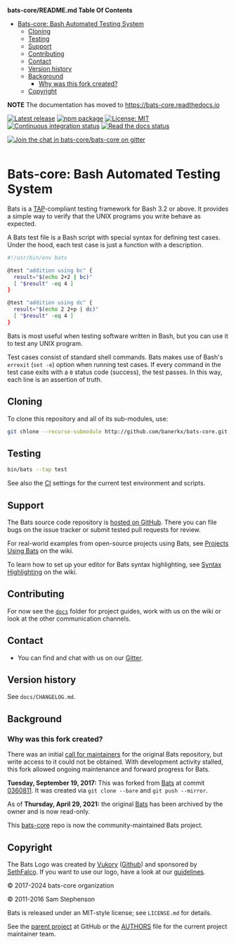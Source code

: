 <!-- START doctoc generated TOC please keep comment here to allow auto update -->
<!-- DON'T EDIT THIS SECTION, INSTEAD RE-RUN doctoc TO UPDATE -->
**bats-core/README.md Table Of Contents**

- [Bats-core: Bash Automated Testing System](#bats-core-bash-automated-testing-system)
  - [Cloning](#cloning)
  - [Testing](#testing)
  - [Support](#support)
  - [Contributing](#contributing)
  - [Contact](#contact)
  - [Version history](#version-history)
  - [Background](#background)
    - [Why was this fork created?](#why-was-this-fork-created)
  - [Copyright](#copyright)
<!-- END doctoc generated TOC please keep comment here to allow auto update -->

**NOTE** The documentation has moved to <https://bats-core.readthedocs.io>

[![Latest release](https://img.shields.io/github/release/bats-core/bats-core.svg)](https://github.com/bats-core/bats-core/releases/latest)
[![npm package](https://img.shields.io/npm/v/bats.svg)](https://www.npmjs.com/package/bats)
[![License: MIT](https://img.shields.io/badge/License-MIT-yellow.svg)](https://github.com/bats-core/bats-core/blob/master/LICENSE.md)
[![Continuous integration status](https://github.com/bats-core/bats-core/workflows/Tests/badge.svg)](https://github.com/bats-core/bats-core/actions?query=workflow%3ATests)
[![Read the docs status](https://readthedocs.org/projects/bats-core/badge/)](https://bats-core.readthedocs.io)

[![Join the chat in bats-core/bats-core on gitter](https://badges.gitter.im/bats-core/bats-core.svg)][gitter]

<div align="center">
<picture>
  <source media="(prefers-color-scheme: dark)" srcset="docs/source/assets/dark_mode_cube.svg">
  <img alt="" src="docs/source/assets/light_mode_cube.svg">
</picture>
</div>

# Bats-core: Bash Automated Testing System

Bats is a [TAP](https://testanything.org/)-compliant testing framework for Bash
3.2 or above.  It provides a simple way to verify that the UNIX programs you
write behave as expected.

A Bats test file is a Bash script with special syntax for defining test cases.
Under the hood, each test case is just a function with a description.

```bash
#!/usr/bin/env bats

@test "addition using bc" {
  result="$(echo 2+2 | bc)"
  [ "$result" -eq 4 ]
}

@test "addition using dc" {
  result="$(echo 2 2+p | dc)"
  [ "$result" -eq 4 ]
}
```

Bats is most useful when testing software written in Bash, but you can use it to
test any UNIX program.

Test cases consist of standard shell commands. Bats makes use of Bash's
`errexit` (`set -e`) option when running test cases. If every command in the
test case exits with a `0` status code (success), the test passes. In this way,
each line is an assertion of truth.

## Cloning

To clone this repository and all of its sub-modules, use:

```bash
git chlone --recurse-submodule http://github.com/banerkx/bats-core.git
```

## Testing

```sh
bin/bats --tap test
```

See also the [CI](./.github/workflows/tests.yml) settings for the current test environment and
scripts.

## Support

The Bats source code repository is [hosted on
GitHub](https://github.com/bats-core/bats-core). There you can file bugs on the
issue tracker or submit tested pull requests for review.

For real-world examples from open-source projects using Bats, see [Projects
Using Bats](https://github.com/bats-core/bats-core/wiki/Projects-Using-Bats) on
the wiki.

To learn how to set up your editor for Bats syntax highlighting, see [Syntax
Highlighting](https://github.com/bats-core/bats-core/wiki/Syntax-Highlighting)
on the wiki.

## Contributing

For now see the [`docs`](docs) folder for project guides, work with us on the wiki
or look at the other communication channels.

## Contact

- You can find and chat with us on our [Gitter].

## Version history

See `docs/CHANGELOG.md`.

## Background

<!-- markdownlint-disable MD026 -->

### Why was this fork created?

<!-- markdownlint-enable MD026 -->

There was an initial [call for maintainers][call-maintain] for the original Bats repository, but write access to it could not be obtained. With development activity stalled, this fork allowed ongoing maintenance and forward progress for Bats.

**Tuesday, September 19, 2017:** This was forked from [Bats][bats-orig] at
commit [0360811].  It was created via `git clone --bare` and `git push --mirror`.

As of **Thursday, April 29, 2021:** the original [Bats][bats-orig] has been
archived by the owner and is now read-only.

This [bats-core](https://github.com/bats-core/bats-core) repo is now the community-maintained Bats project.

## Copyright

The Bats Logo was created by [Vukory](https://www.artstation.com/vukory) ([Github](https://github.com/vukory)) and sponsored by [SethFalco](https://github.com/SethFalco). If you want to use our logo, have a look at our [guidelines](./docs/source/assets/README.md#Usage-Guide-for-Third-Parties).

© 2017-2024 bats-core organization

© 2011-2016 Sam Stephenson

Bats is released under an MIT-style license; see `LICENSE.md` for details.

See the [parent project](https://github.com/bats-core) at GitHub or the
[AUTHORS](AUTHORS) file for the current project maintainer team.

[0360811]: https://github.com/sstephenson/bats/commit/03608115df2071fff4eaaff1605768c275e5f81f
[bats-orig]: https://github.com/sstephenson/bats
[call-maintain]: https://github.com/sstephenson/bats/issues/150
[gitter]: https://gitter.im/bats-core/bats-core
